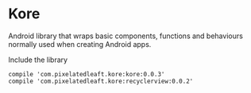 # Kore
Android library that wraps basic components, functions and behaviours normally used when creating Android apps.

Include the library

 ```
 compile 'com.pixelatedleaft.kore:kore:0.0.3'
 compile 'com.pixelatedleaft.kore:recyclerview:0.0.2'
 ```

